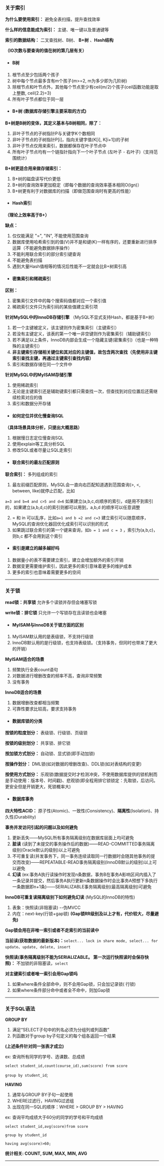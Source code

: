 ### 关于索引

**为什么要使用索引：** 避免全表扫描，提升查找效率

**什么样的信息能成为索引：** 主键、唯一键以及普通键等

**索引的数据结构：** 二叉查找树、B树、 **B+树** 、**Hash结构**

**（IO次数与要查询的值在树的第几层有关）**

- #### B树

1. 根节点至少包括两个孩子
2. 树中每个节点最多含有m个孩子(m>=2, m为多少即为几阶树)
3. 除根节点和叶节点外，其他每个节点至少有ceil(m/2)个孩子(ceil函数功能是取上整数, ceil(2.2)=3)
4. 所有叶子节点都位于同一层

- #### B+树 (数据库存储引擎主要采取的方式)

**B+树是B树的变体，其定义基本与B树相同，除了：**


1. 非叶子节点的子树指针P与关键字K个数相同
2. 非叶子节点的子树指针P[i]，指向关键字值(K[i], K[i+1])的子树
3. 非叶子节点仅用来索引，数据都保存在叶子节点中
4. 所有叶子节点均有一个链指针指向下一个叶子节点 (左叶子 - 右叶子)（支持范围统计）

**B+树更适合用来做存储索引：**

1. B+树的磁盘读写代价更低
2. B+树的查询效率更加稳定（即每个数据的查询效率基本相同O(lgn)）
3. B+树更有利于对数据库的扫描（即做范围查询时有更高的性能）

- #### Hash索引

**（理论上效率高于B+）**

**缺点：**

1. 仅仅能满足 "=", "IN", 不能使用范围查询
2. 数据库使用哈希索引到的值(V)并不是和键(K)一样有序的，还要重新进行排序运算（不能避免数据排序操作）
3. 不能利用联合索引的部分索引键查询
4. 不能避免表扫描
5. 遇到大量Hash值相等的情况后性能不一定就会比B+树索引高


- #### 密集索引和稀疏索引

**区别：**

1. 密集索引文件中的每个搜索码值都对应一个索引值
2. 稀疏索引文件只为索引码的某些值建立索引项

**针对MySQL中的InnoDB存储引擎** （MySQL不显式支持Hash，都是基于B+树）

1. 若一个主键被定义，该主键则作为密集索引（主键索引）
2. 若没有主键定义，该表的第一个唯一非空键则作为密集索引（辅助键索引）
3. 若不满足以上条件，InnoDB内部会生成一个隐藏主键(密集索引)（也是一种特殊的主键索引）
4. **非主键索引存储相关键位和其对应的主键值，故包含两次查找（先使用非主键索引查找主键，再通过主键索引查找内容）**
5. 索引和数据存储在同一个文件中

**针对MySQL中的MyISAM存储引擎**

1. 使用稀疏索引
2. 无论是主键索引还是辅助键索引都只需查找一次，但查找到对应位置后还需继续检索对应的值
3. 索引和数据分开存储

- #### 如何定位并优化慢查询SQL

**（具体场景具体分析，只提出大概思路）**

1. 根据慢日志定位慢查询SQL
2. 使用explain等工具分析SQL
3. 修改SQL或者尽量让SQL走索引

- #### 联合索引的最左匹配原则

**联合索引：** 多列组成的索引


1. 最左前缀匹配原则，MySQL会一直向右匹配知道遇到范围查询(>, <, between, like)就停止匹配，比如

`a=3 and b=4 and c>5 and d=6`  如果建立(a,b,c,d)顺序的索引，d是用不到索引的，如果建立(a,b,d,c)的索引则都可以用到，a,b,d 的顺序可以任意调整

2. = 和 in 可以乱序，比如`a=1 and b =2 and c=3` 建立索引可以随意顺序，MySQL的查询优化器回优化成索引可以识别的形式
3. 如果跳过联合索引的第一个键来查询，如`b = 1 and c = 3` ，索引为(a,b,c)，则b,c 都不会用到这个索引

- #### 索引是建立的越多越好吗

1. 数据量小的表不需要建立索引，建立会增加额外的索引开销
2. 数据变更需要维护索引，因此更多的索引意味着更多的维护成本
3. 更多的索引也意味着需要更多的空间

---

### 关于锁

**read锁：共享锁**	允许多个读锁并存但会堵塞写锁   

**write锁：排它锁**	只允许一个写锁存在且读锁也会堵塞

- #### MyISAM与InnoDB关于锁方面的区别

1. MyISAM默认用的是表级锁，不支持行级锁
2. InnoDB默认用的是行级锁，也支持表级锁。（支持事务，但同时也带来了更大的开销）

**MyISAM适合的场景**

1. 频繁执行全表count语句
2. 对数据进行增删改查的频率不高，查询非常频繁
3. 没有事务

**InnoDB适合的场景**

1. 数据增删改查都相当频繁
2. 可靠性要求比较高，要求支持事务


- #### 数据库锁的分类

**按锁的粒度划分：** 表级锁、行级锁、页级锁

**按锁的级别划分：** 共享锁、排它锁

**按加锁方式划分：** 自动锁、显式锁(即手动加锁)

**按操作划分：** DML锁(如对数据的增删改查)、DDL锁(如对表结构的变更)

**按使用方式划分：** 乐观锁(数据提交时才检测冲突，不使用数据库提供的锁机制而是手动使用：版本号、时间戳)、悲观锁(即全程用排它锁锁定：先取锁，后访问。更安全但是开销更大，死锁概率大)

- #### 数据库事务

**四大特性ACID：** 原子性(Atomic)、一致性(Consistency)、**隔离性**(Isolation)、持久性(Durability)

**事务并发访问引起的问题以及如何避免**

1. 更新丢失——MySQL所有事务隔离级别在数据库层面上均可避免
2. **脏读** (读到了未提交的事务操作后的数据)——READ-COMMITTED事务隔离级别(Oracle默认的级别)以上可避免
3. 不可重复读(并发事务下，同一事务连续读取同一行数据时会随其他事务的提交而改变)——REPEATABLE-READ事务隔离级别(InnoDB默认的级别)以上可以避免
4. **幻读** (ex:事务A执行读操作时发现n条数据，事务B在事务A影响区间内插入了一条记录并提交，然后事务A执行更新n条数据操作时会比事务A预想下多执行一条数据即n+1条)——SERIALIZABLE事务隔离级别(最高隔离级别)可避免

**InnoDB可重复读隔离级别下如何避免幻读** (MySQL的InnoDB的特性)

1. 表象：快照读(非阻塞读) --伪MVCC
2. 内在：next-key(行锁+gap锁)  **(Gap锁RR级别及以上才有，代价较大，尽量避免)**

**Gap锁会用在非唯一索引或者不走索引的当前读中**

**当前读(获取数据的最新版本)：**`select... lock in share mode, select... for update`、`update, delete, insert`

**快照读(事务隔离级别不能为SERIALIZABLE。 第一次运行快照读时会保存快照)：** 不加锁的非阻塞读，`select`

**对主键索引或者唯一索引会用Gap锁吗**

1. 如果where条件全部命中，则不会用Gap锁，只会加记录锁( 行锁)
2. 如果where条件部分命中或者全不命中，则加Gap锁

---

### 关于SQL语法


**GROUP BY**

1. 满足“SELECT子句中的列名必须为分组列或列函数”
2. 列函数对于group by子句定义的每个组各返回一个结果

**(上述条件针对同一张表才成立)**

ex: 查询所有同学的学号、选课数、总成绩

`select student_id,count(course_id),sum(score) from score `

`group by student_id`;  

**HAVING**

1. 通常与GROUP BY子句一起使用
2. WHERE过滤行，HAVING过滤组
3. 出现在同一SQL的顺序：WHERE > GROUP BY > HAVING

ex: 查询平均成绩大于60分的同学的学号和平均成绩

`select student_id,avg(score)from score`

`group by student_id`

`having avg(score)>60;`

**统计相关: COUNT, SUM, MAX, MIN, AVG**

---

